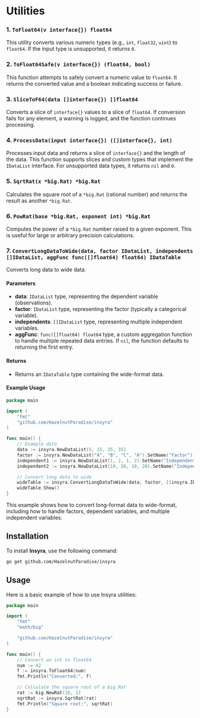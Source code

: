 # Utilities

### 1. `ToFloat64(v interface{}) float64`
This utility converts various numeric types (e.g., `int`, `float32`, `uint`) to `float64`. If the input type is unsupported, it returns `0`.

### 2. `ToFloat64Safe(v interface{}) (float64, bool)`
This function attempts to safely convert a numeric value to `float64`. It returns the converted value and a boolean indicating success or failure.

### 3. `SliceToF64(data []interface{}) []float64`
Converts a slice of `interface{}` values to a slice of `float64`. If conversion fails for any element, a warning is logged, and the function continues processing.

### 4. `ProcessData(input interface{}) ([]interface{}, int)`
Processes input data and returns a slice of `interface{}` and the length of the data. This function supports slices and custom types that implement the `IDataList` interface. For unsupported data types, it returns `nil` and `0`.

### 5. `SqrtRat(x *big.Rat) *big.Rat`
Calculates the square root of a `*big.Rat` (rational number) and returns the result as another `*big.Rat`.

### 6. `PowRat(base *big.Rat, exponent int) *big.Rat`
Computes the power of a `*big.Rat` number raised to a given exponent. This is useful for large or arbitrary precision calculations.

### 7. `ConvertLongDataToWide(data, factor IDataList, independents []IDataList, aggFunc func([]float64) float64) IDataTable`
Converts long data to wide data.

#### Parameters

- **data**: `IDataList` type, representing the dependent variable (observations).
- **factor**: `IDataList` type, representing the factor (typically a categorical variable).
- **independents**: `[]IDataList` type, representing multiple independent variables.
- **aggFunc**: `func([]float64) float64` type, a custom aggregation function to handle multiple repeated data entries. If `nil`, the function defaults to returning the first entry.

#### Returns

- Returns an `IDataTable` type containing the wide-format data.

#### Example Usage

```go
package main

import (
	"fmt"
	"github.com/HazelnutParadise/insyra"
)

func main() {
	// Example data
	data := insyra.NewDataList(5, 15, 25, 35)
	factor := insyra.NewDataList("A", "B", "C", "A").SetName("Factor")
	independent1 := insyra.NewDataList(1, 2, 1, 2).SetName("Independent1")
	independent2 := insyra.NewDataList(10, 20, 10, 20).SetName("Independent2")

	// Convert long data to wide
	wideTable := insyra.ConvertLongDataToWide(data, factor, []insyra.IDataList{independent1, independent2}, nil)
	wideTable.Show()
}
```

This example shows how to convert long-format data to wide-format, including how to handle factors, dependent variables, and multiple independent variables.

## Installation

To install **Insyra**, use the following command:

```bash
go get github.com/HazelnutParadise/insyra
```

## Usage

Here is a basic example of how to use Insyra utilities:

```go
package main

import (
    "fmt"
    "math/big"

    "github.com/HazelnutParadise/insyra"
)

func main() {
    // Convert an int to float64
    num := 42
    f := insyra.ToFloat64(num)
    fmt.Println("Converted:", f)

    // Calculate the square root of a big.Rat
    rat := big.NewRat(16, 1)
    sqrtRat := insyra.SqrtRat(rat)
    fmt.Println("Square root:", sqrtRat)
}
```
